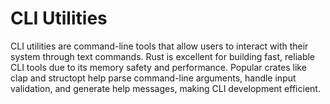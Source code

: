 # CLI Utilities

CLI utilities are command-line tools that allow users to interact with their system through text commands. Rust is excellent for building fast, reliable CLI tools due to its memory safety and performance. Popular crates like clap and structopt help parse command-line arguments, handle input validation, and generate help messages, making CLI development efficient.